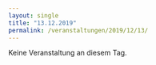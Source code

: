 ```yaml
---
layout: single
title: "13.12.2019"
permalink: /veranstaltungen/2019/12/13/
---
```


Keine Veranstaltung an diesem Tag.
